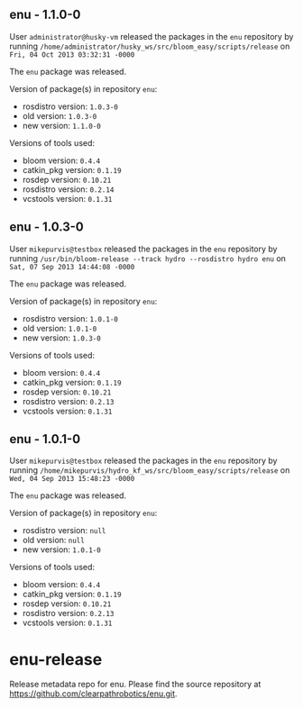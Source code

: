 ## enu - 1.1.0-0

User `administrator@husky-vm` released the packages in the `enu` repository by running `/home/administrator/husky_ws/src/bloom_easy/scripts/release` on `Fri, 04 Oct 2013 03:32:31 -0000`

The `enu` package was released.

Version of package(s) in repository `enu`:
- rosdistro version: `1.0.3-0`
- old version: `1.0.3-0`
- new version: `1.1.0-0`

Versions of tools used:
- bloom version: `0.4.4`
- catkin_pkg version: `0.1.19`
- rosdep version: `0.10.21`
- rosdistro version: `0.2.14`
- vcstools version: `0.1.31`


## enu - 1.0.3-0

User `mikepurvis@testbox` released the packages in the `enu` repository by running `/usr/bin/bloom-release --track hydro --rosdistro hydro enu` on `Sat, 07 Sep 2013 14:44:08 -0000`

The `enu` package was released.

Version of package(s) in repository `enu`:
- rosdistro version: `1.0.1-0`
- old version: `1.0.1-0`
- new version: `1.0.3-0`

Versions of tools used:
- bloom version: `0.4.4`
- catkin_pkg version: `0.1.19`
- rosdep version: `0.10.21`
- rosdistro version: `0.2.13`
- vcstools version: `0.1.31`


## enu - 1.0.1-0

User `mikepurvis@testbox` released the packages in the `enu` repository by running `/home/mikepurvis/hydro_kf_ws/src/bloom_easy/scripts/release` on `Wed, 04 Sep 2013 15:48:23 -0000`

The `enu` package was released.

Version of package(s) in repository `enu`:
- rosdistro version: `null`
- old version: `null`
- new version: `1.0.1-0`

Versions of tools used:
- bloom version: `0.4.4`
- catkin_pkg version: `0.1.19`
- rosdep version: `0.10.21`
- rosdistro version: `0.2.13`
- vcstools version: `0.1.31`


enu-release
===========

Release metadata repo for enu. Please find the source repository at https://github.com/clearpathrobotics/enu.git.
